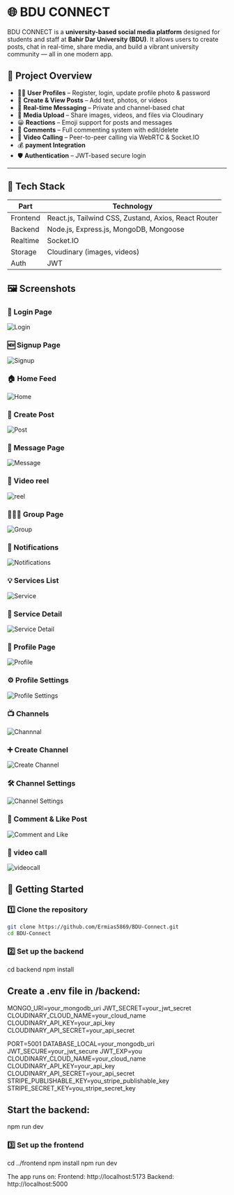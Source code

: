# 🌐 BDU CONNECT

BDU CONNECT is a **university-based social media platform** designed for students and staff at **Bahir Dar University (BDU)**. It allows users to create posts, chat in real-time, share media, and build a vibrant university community — all in one modern app.

## 🧠 Project Overview

- 🧑‍🎓 **User Profiles** – Register, login, update profile photo & password
- 📸 **Create & View Posts** – Add text, photos, or videos
- 💬 **Real-time Messaging** – Private and channel-based chat
- 📂 **Media Upload** – Share images, videos, and files via Cloudinary
- 😀 **Reactions** – Emoji support for posts and messages
- 🧾 **Comments** – Full commenting system with edit/delete
- 🎥 **Video Calling** – Peer-to-peer calling via WebRTC & Socket.IO
- 💰 **payment Integration**
- 🛡️ **Authentication** – JWT-based secure login

---

## 🧱 Tech Stack

| Part     | Technology                                           |
| -------- | ---------------------------------------------------- |
| Frontend | React.js, Tailwind CSS, Zustand, Axios, React Router |
| Backend  | Node.js, Express.js, MongoDB, Mongoose               |
| Realtime | Socket.IO                                            |
| Storage  | Cloudinary (images, videos)                          |
| Auth     | JWT                                                  |

## 🖼️ Screenshots

### 🔐 Login Page

![Login](./frontend/screenshots/login.png)

### 🆕 Signup Page

![Signup](./frontend/screenshots/signup.png)

### 🏠 Home Feed

![Home](./frontend/screenshots/home.png)

### 📝 Create Post

![Post](./frontend/screenshots/post.png)

### 💬 Message Page

![Message](./frontend/screenshots/message.png)

### 🎥 Video reel

![reel](./frontend/screenshots/video.png)

### 🧑‍🤝‍🧑 Group Page

![Group](./frontend/screenshots/group.png)

### 📢 Notifications

![Notifications](./frontend/screenshots/notification.png)

### 💡 Services List

![Service](./frontend/screenshots/service.png)

### 📄 Service Detail

![Service Detail](./frontend/screenshots/servicedetail.png)

### 📃 Profile Page

![Profile](./frontend/screenshots/profile.png)

### ⚙️ Profile Settings

![Profile Settings](./frontend/screenshots/profileSetting.png)

### 📺 Channels

![Channnal](./frontend/screenshots/channnal.png)

### ➕ Create Channel

![Create Channel](./frontend/screenshots/createchannal.png)

### 🛠️ Channel Settings

![Channel Settings](./frontend/screenshots/chananalSetting.png)

### 💬 Comment & Like Post

![Comment and Like](./frontend/screenshots/commentandlike.png)

### 💬 video call

![videocall](./frontend/screenshots/videocall.png)

## 🚀 Getting Started

### 1️⃣ Clone the repository

```bash
git clone https://github.com/Ermias5869/BDU-Connect.git
cd BDU-Connect
```

### 2️⃣ Set up the backend

cd backend
npm install

## Create a .env file in /backend:

MONGO_URI=your_mongodb_uri
JWT_SECRET=your_jwt_secret
CLOUDINARY_CLOUD_NAME=your_cloud_name
CLOUDINARY_API_KEY=your_api_key
CLOUDINARY_API_SECRET=your_api_secret

PORT=5001
DATABASE_LOCAL=your_mongodb_uri
JWT_SECURE=your_jwt_secure
JWT_EXP=you
CLOUDINARY_CLOUD_NAME=your_cloud_name
CLOUDINARY_API_KEY=your_api_key
CLOUDINARY_API_SECRET=your_api_secret
STRIPE_PUBLISHABLE_KEY=you_stripe_publishable_key
STRIPE_SECRET_KEY=you_stripe_secret_key

## Start the backend:

npm run dev

### 3️⃣ Set up the frontend

cd ../frontend
npm install
npm run dev

The app runs on:
Frontend: http://localhost:5173
Backend: http://localhost:5000
